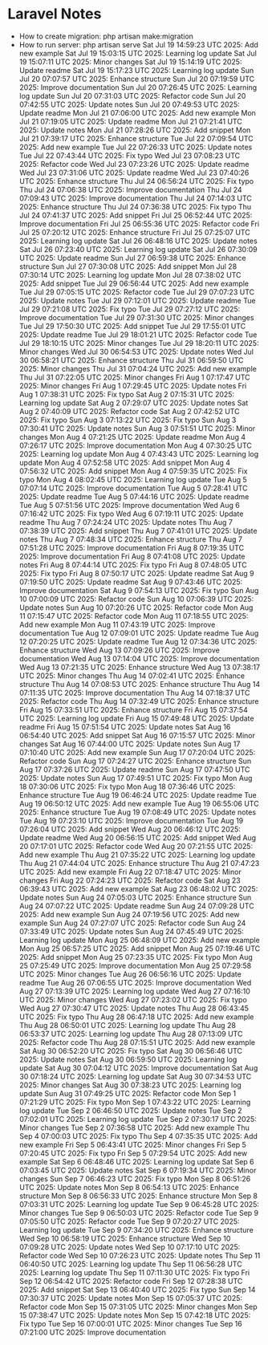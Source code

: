 # Laravel Notes
- How to create migration: php artisan make:migration
- How to run server: php artisan serve
Sat Jul 19 14:59:23 UTC 2025: Add new example
Sat Jul 19 15:03:15 UTC 2025: Learning log update
Sat Jul 19 15:07:11 UTC 2025: Minor changes
Sat Jul 19 15:14:19 UTC 2025: Update readme
Sat Jul 19 15:17:23 UTC 2025: Learning log update
Sun Jul 20 07:07:57 UTC 2025: Enhance structure
Sun Jul 20 07:19:59 UTC 2025: Improve documentation
Sun Jul 20 07:26:45 UTC 2025: Learning log update
Sun Jul 20 07:31:03 UTC 2025: Refactor code
Sun Jul 20 07:42:55 UTC 2025: Update notes
Sun Jul 20 07:49:53 UTC 2025: Update readme
Mon Jul 21 07:06:00 UTC 2025: Add new example
Mon Jul 21 07:19:05 UTC 2025: Update readme
Mon Jul 21 07:21:41 UTC 2025: Update notes
Mon Jul 21 07:28:26 UTC 2025: Add snippet
Mon Jul 21 07:39:17 UTC 2025: Enhance structure
Tue Jul 22 07:09:54 UTC 2025: Add new example
Tue Jul 22 07:26:33 UTC 2025: Update notes
Tue Jul 22 07:43:44 UTC 2025: Fix typo
Wed Jul 23 07:08:23 UTC 2025: Refactor code
Wed Jul 23 07:23:26 UTC 2025: Update readme
Wed Jul 23 07:31:06 UTC 2025: Update readme
Wed Jul 23 07:40:26 UTC 2025: Enhance structure
Thu Jul 24 06:56:24 UTC 2025: Fix typo
Thu Jul 24 07:06:38 UTC 2025: Improve documentation
Thu Jul 24 07:09:43 UTC 2025: Improve documentation
Thu Jul 24 07:14:03 UTC 2025: Enhance structure
Thu Jul 24 07:36:38 UTC 2025: Fix typo
Thu Jul 24 07:41:37 UTC 2025: Add snippet
Fri Jul 25 06:52:44 UTC 2025: Improve documentation
Fri Jul 25 06:55:36 UTC 2025: Refactor code
Fri Jul 25 07:20:12 UTC 2025: Enhance structure
Fri Jul 25 07:25:07 UTC 2025: Learning log update
Sat Jul 26 06:48:16 UTC 2025: Update notes
Sat Jul 26 07:23:40 UTC 2025: Learning log update
Sat Jul 26 07:30:09 UTC 2025: Update readme
Sun Jul 27 06:59:38 UTC 2025: Enhance structure
Sun Jul 27 07:30:08 UTC 2025: Add snippet
Mon Jul 28 07:30:14 UTC 2025: Learning log update
Mon Jul 28 07:38:02 UTC 2025: Add snippet
Tue Jul 29 06:56:44 UTC 2025: Add new example
Tue Jul 29 07:05:15 UTC 2025: Refactor code
Tue Jul 29 07:07:23 UTC 2025: Update notes
Tue Jul 29 07:12:01 UTC 2025: Update readme
Tue Jul 29 07:21:08 UTC 2025: Fix typo
Tue Jul 29 07:27:12 UTC 2025: Improve documentation
Tue Jul 29 07:31:30 UTC 2025: Minor changes
Tue Jul 29 17:50:30 UTC 2025: Add snippet
Tue Jul 29 17:55:01 UTC 2025: Update readme
Tue Jul 29 18:01:21 UTC 2025: Refactor code
Tue Jul 29 18:10:15 UTC 2025: Minor changes
Tue Jul 29 18:20:11 UTC 2025: Minor changes
Wed Jul 30 06:54:53 UTC 2025: Update notes
Wed Jul 30 06:58:21 UTC 2025: Enhance structure
Thu Jul 31 06:59:50 UTC 2025: Minor changes
Thu Jul 31 07:04:24 UTC 2025: Add new example
Thu Jul 31 07:22:05 UTC 2025: Minor changes
Fri Aug  1 07:17:47 UTC 2025: Minor changes
Fri Aug  1 07:29:45 UTC 2025: Update notes
Fri Aug  1 07:38:31 UTC 2025: Fix typo
Sat Aug  2 07:15:31 UTC 2025: Learning log update
Sat Aug  2 07:29:07 UTC 2025: Update notes
Sat Aug  2 07:40:09 UTC 2025: Refactor code
Sat Aug  2 07:42:52 UTC 2025: Fix typo
Sun Aug  3 07:13:22 UTC 2025: Fix typo
Sun Aug  3 07:30:41 UTC 2025: Update notes
Sun Aug  3 07:51:51 UTC 2025: Minor changes
Mon Aug  4 07:21:25 UTC 2025: Update readme
Mon Aug  4 07:26:17 UTC 2025: Improve documentation
Mon Aug  4 07:30:25 UTC 2025: Learning log update
Mon Aug  4 07:43:43 UTC 2025: Learning log update
Mon Aug  4 07:52:58 UTC 2025: Add snippet
Mon Aug  4 07:56:32 UTC 2025: Add snippet
Mon Aug  4 07:59:35 UTC 2025: Fix typo
Mon Aug  4 08:02:45 UTC 2025: Learning log update
Tue Aug  5 07:07:14 UTC 2025: Improve documentation
Tue Aug  5 07:28:41 UTC 2025: Update readme
Tue Aug  5 07:44:16 UTC 2025: Update readme
Tue Aug  5 07:51:56 UTC 2025: Improve documentation
Wed Aug  6 07:16:42 UTC 2025: Fix typo
Wed Aug  6 07:19:11 UTC 2025: Update readme
Thu Aug  7 07:24:24 UTC 2025: Update notes
Thu Aug  7 07:38:39 UTC 2025: Add snippet
Thu Aug  7 07:41:01 UTC 2025: Update notes
Thu Aug  7 07:48:34 UTC 2025: Enhance structure
Thu Aug  7 07:51:28 UTC 2025: Improve documentation
Fri Aug  8 07:19:35 UTC 2025: Improve documentation
Fri Aug  8 07:41:08 UTC 2025: Update notes
Fri Aug  8 07:44:14 UTC 2025: Fix typo
Fri Aug  8 07:48:05 UTC 2025: Fix typo
Fri Aug  8 07:50:17 UTC 2025: Update readme
Sat Aug  9 07:19:50 UTC 2025: Update readme
Sat Aug  9 07:43:46 UTC 2025: Improve documentation
Sat Aug  9 07:54:13 UTC 2025: Fix typo
Sun Aug 10 07:00:09 UTC 2025: Refactor code
Sun Aug 10 07:06:39 UTC 2025: Update notes
Sun Aug 10 07:20:26 UTC 2025: Refactor code
Mon Aug 11 07:15:47 UTC 2025: Refactor code
Mon Aug 11 07:18:55 UTC 2025: Add new example
Mon Aug 11 07:43:19 UTC 2025: Improve documentation
Tue Aug 12 07:09:01 UTC 2025: Update readme
Tue Aug 12 07:20:25 UTC 2025: Update readme
Tue Aug 12 07:34:36 UTC 2025: Enhance structure
Wed Aug 13 07:09:26 UTC 2025: Improve documentation
Wed Aug 13 07:14:04 UTC 2025: Improve documentation
Wed Aug 13 07:21:35 UTC 2025: Enhance structure
Wed Aug 13 07:38:17 UTC 2025: Minor changes
Thu Aug 14 07:02:41 UTC 2025: Enhance structure
Thu Aug 14 07:08:53 UTC 2025: Enhance structure
Thu Aug 14 07:11:35 UTC 2025: Improve documentation
Thu Aug 14 07:18:37 UTC 2025: Refactor code
Thu Aug 14 07:32:49 UTC 2025: Enhance structure
Fri Aug 15 07:33:51 UTC 2025: Enhance structure
Fri Aug 15 07:37:54 UTC 2025: Learning log update
Fri Aug 15 07:49:48 UTC 2025: Update readme
Fri Aug 15 07:51:54 UTC 2025: Update notes
Sat Aug 16 06:54:40 UTC 2025: Add snippet
Sat Aug 16 07:15:57 UTC 2025: Minor changes
Sat Aug 16 07:44:00 UTC 2025: Update notes
Sun Aug 17 07:10:40 UTC 2025: Add new example
Sun Aug 17 07:20:04 UTC 2025: Refactor code
Sun Aug 17 07:24:27 UTC 2025: Enhance structure
Sun Aug 17 07:37:26 UTC 2025: Update readme
Sun Aug 17 07:47:50 UTC 2025: Update notes
Sun Aug 17 07:49:51 UTC 2025: Fix typo
Mon Aug 18 07:30:06 UTC 2025: Fix typo
Mon Aug 18 07:36:46 UTC 2025: Enhance structure
Tue Aug 19 06:46:24 UTC 2025: Update readme
Tue Aug 19 06:50:12 UTC 2025: Add new example
Tue Aug 19 06:55:06 UTC 2025: Enhance structure
Tue Aug 19 07:08:49 UTC 2025: Update notes
Tue Aug 19 07:23:10 UTC 2025: Improve documentation
Tue Aug 19 07:26:04 UTC 2025: Add snippet
Wed Aug 20 06:46:12 UTC 2025: Update readme
Wed Aug 20 06:56:15 UTC 2025: Add snippet
Wed Aug 20 07:17:01 UTC 2025: Refactor code
Wed Aug 20 07:21:55 UTC 2025: Add new example
Thu Aug 21 07:35:22 UTC 2025: Learning log update
Thu Aug 21 07:44:04 UTC 2025: Enhance structure
Thu Aug 21 07:47:23 UTC 2025: Add new example
Fri Aug 22 07:18:47 UTC 2025: Minor changes
Fri Aug 22 07:24:23 UTC 2025: Refactor code
Sat Aug 23 06:39:43 UTC 2025: Add new example
Sat Aug 23 06:48:02 UTC 2025: Update notes
Sun Aug 24 07:05:03 UTC 2025: Enhance structure
Sun Aug 24 07:07:22 UTC 2025: Update readme
Sun Aug 24 07:09:28 UTC 2025: Add new example
Sun Aug 24 07:19:56 UTC 2025: Add new example
Sun Aug 24 07:27:07 UTC 2025: Refactor code
Sun Aug 24 07:33:49 UTC 2025: Update notes
Sun Aug 24 07:45:49 UTC 2025: Learning log update
Mon Aug 25 06:48:09 UTC 2025: Add new example
Mon Aug 25 06:57:25 UTC 2025: Add snippet
Mon Aug 25 07:19:46 UTC 2025: Add snippet
Mon Aug 25 07:23:35 UTC 2025: Fix typo
Mon Aug 25 07:25:49 UTC 2025: Improve documentation
Mon Aug 25 07:29:58 UTC 2025: Minor changes
Tue Aug 26 06:56:16 UTC 2025: Update readme
Tue Aug 26 07:06:55 UTC 2025: Improve documentation
Wed Aug 27 07:13:39 UTC 2025: Learning log update
Wed Aug 27 07:16:10 UTC 2025: Minor changes
Wed Aug 27 07:23:02 UTC 2025: Fix typo
Wed Aug 27 07:30:47 UTC 2025: Update notes
Thu Aug 28 06:43:45 UTC 2025: Fix typo
Thu Aug 28 06:47:18 UTC 2025: Add new example
Thu Aug 28 06:50:01 UTC 2025: Learning log update
Thu Aug 28 06:53:37 UTC 2025: Learning log update
Thu Aug 28 07:13:09 UTC 2025: Refactor code
Thu Aug 28 07:15:51 UTC 2025: Add new example
Sat Aug 30 06:52:20 UTC 2025: Fix typo
Sat Aug 30 06:56:46 UTC 2025: Update notes
Sat Aug 30 06:59:50 UTC 2025: Learning log update
Sat Aug 30 07:04:12 UTC 2025: Improve documentation
Sat Aug 30 07:18:24 UTC 2025: Learning log update
Sat Aug 30 07:34:53 UTC 2025: Minor changes
Sat Aug 30 07:38:23 UTC 2025: Learning log update
Sun Aug 31 07:49:25 UTC 2025: Refactor code
Mon Sep  1 07:21:29 UTC 2025: Fix typo
Mon Sep  1 07:43:22 UTC 2025: Learning log update
Tue Sep  2 06:46:50 UTC 2025: Update notes
Tue Sep  2 07:02:01 UTC 2025: Learning log update
Tue Sep  2 07:30:17 UTC 2025: Minor changes
Tue Sep  2 07:36:58 UTC 2025: Add new example
Thu Sep  4 07:00:03 UTC 2025: Fix typo
Thu Sep  4 07:35:35 UTC 2025: Add new example
Fri Sep  5 06:43:41 UTC 2025: Minor changes
Fri Sep  5 07:20:45 UTC 2025: Fix typo
Fri Sep  5 07:29:54 UTC 2025: Add new example
Sat Sep  6 06:48:46 UTC 2025: Learning log update
Sat Sep  6 07:03:45 UTC 2025: Update notes
Sat Sep  6 07:19:34 UTC 2025: Minor changes
Sun Sep  7 06:46:23 UTC 2025: Fix typo
Mon Sep  8 06:51:26 UTC 2025: Update notes
Mon Sep  8 06:54:13 UTC 2025: Enhance structure
Mon Sep  8 06:56:33 UTC 2025: Enhance structure
Mon Sep  8 07:03:31 UTC 2025: Learning log update
Tue Sep  9 06:45:28 UTC 2025: Minor changes
Tue Sep  9 06:50:03 UTC 2025: Refactor code
Tue Sep  9 07:05:50 UTC 2025: Refactor code
Tue Sep  9 07:20:27 UTC 2025: Learning log update
Tue Sep  9 07:34:20 UTC 2025: Enhance structure
Wed Sep 10 06:58:19 UTC 2025: Enhance structure
Wed Sep 10 07:09:28 UTC 2025: Update notes
Wed Sep 10 07:17:10 UTC 2025: Refactor code
Wed Sep 10 07:26:23 UTC 2025: Update notes
Thu Sep 11 06:40:50 UTC 2025: Learning log update
Thu Sep 11 06:56:28 UTC 2025: Learning log update
Thu Sep 11 07:11:30 UTC 2025: Fix typo
Fri Sep 12 06:54:42 UTC 2025: Refactor code
Fri Sep 12 07:28:38 UTC 2025: Add snippet
Sat Sep 13 06:40:40 UTC 2025: Fix typo
Sun Sep 14 07:30:37 UTC 2025: Update notes
Mon Sep 15 07:05:37 UTC 2025: Refactor code
Mon Sep 15 07:31:05 UTC 2025: Minor changes
Mon Sep 15 07:38:47 UTC 2025: Update notes
Mon Sep 15 07:42:18 UTC 2025: Fix typo
Tue Sep 16 07:00:01 UTC 2025: Minor changes
Tue Sep 16 07:21:00 UTC 2025: Improve documentation
